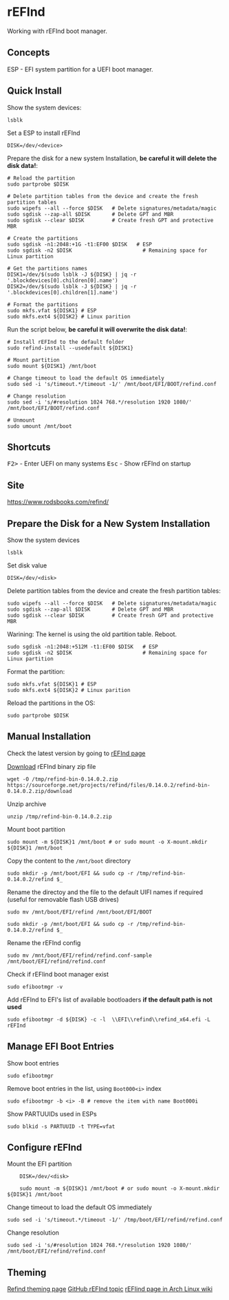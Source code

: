 # rEFInd

Working with rEFInd boot manager.

## Concepts

ESP - EFI system partition for a UEFI boot manager.

## Quick Install

Show the system devices:

```shell
lsblk
```

Set a ESP to install rEFInd

```shell
DISK=/dev/<device>
```

Prepare the disk for a new system Installation, **be careful it will delete the disk data!**:

```shell
# Reload the partition
sudo partprobe $DISK

# Delete partition tables from the device and create the fresh partition tables
sudo wipefs --all --force $DISK   # Delete signatures/metadata/magic
sudo sgdisk --zap-all $DISK       # Delete GPT and MBR
sudo sgdisk --clear $DISK         # Create fresh GPT and protective MBR

# Create the partitions
sudo sgdisk -n1:2048:+1G -t1:EF00 $DISK   # ESP
sudo sgdisk -n2 $DISK                       # Remaining space for Linux partition

# Get the partitions names
DISK1=/dev/$(sudo lsblk -J ${DISK} | jq -r '.blockdevices[0].children[0].name')
DISK2=/dev/$(sudo lsblk -J ${DISK} | jq -r '.blockdevices[0].children[1].name')

# Format the partitions
sudo mkfs.vfat ${DISK1} # ESP
sudo mkfs.ext4 ${DISK2} # Linux parition
```

Run the script below, **be careful it will overwrite the disk data!**:

```shell
# Install rEFInd to the default folder
sudo refind-install --usedefault ${DISK1}

# Mount partition
sudo mount ${DISK1} /mnt/boot

# Change timeout to load the default OS immediately
sudo sed -i 's/timeout.*/timeout -1/' /mnt/boot/EFI/BOOT/refind.conf

# Change resolution
sudo sed -i 's/#resolution 1024 768.*/resolution 1920 1080/' /mnt/boot/EFI/BOOT/refind.conf

# Unmount
sudo umount /mnt/boot
```

## Shortcuts

<kbd>F2></kbd> - Enter UEFI on many systems
<kbd>Esc</kbd> - Show rEFInd on startup

## Site

https://www.rodsbooks.com/refind/

## Prepare the Disk for a New System Installation

Show the system devices

```shell
lsblk
```

Set disk value

```shell
DISK=/dev/<disk>
```

Delete partition tables from the device and create the fresh partition tables:

```shell
sudo wipefs --all --force $DISK   # Delete signatures/metadata/magic
sudo sgdisk --zap-all $DISK       # Delete GPT and MBR
sudo sgdisk --clear $DISK         # Create fresh GPT and protective MBR
```

Warining: The kernel is using the old partition table. Reboot.

```shell
sudo sgdisk -n1:2048:+512M -t1:EF00 $DISK   # ESP
sudo sgdisk -n2 $DISK                       # Remaining space for Linux partition
```

Format the partition:

```shell
sudo mkfs.vfat ${DISK}1 # ESP
sudo mkfs.ext4 ${DISK}2 # Linux parition
```

Reload the partitions in the OS:

```shell
sudo partprobe $DISK
```

## Manual Installation

Check the latest version by going to [rEFInd page](https://www.rodsbooks.com/refind/getting.html)

[Download](https://sourceforge.net/projects/refind/files/0.14.0.2/refind-bin-0.14.0.2.zip/download) rEFInd binary zip file

```shell
wget -O /tmp/refind-bin-0.14.0.2.zip https://sourceforge.net/projects/refind/files/0.14.0.2/refind-bin-0.14.0.2.zip/download
```

Unzip archive

```shell
unzip /tmp/refind-bin-0.14.0.2.zip
```

Mount boot partition

```shell
sudo mount -m ${DISK}1 /mnt/boot # or sudo mount -o X-mount.mkdir ${DISK}1 /mnt/boot
```

Copy the content to the `/mnt/boot` directory

```shell
sudo mkdir -p /mnt/boot/EFI && sudo cp -r /tmp/refind-bin-0.14.0.2/refind $_
```

Rename the directoy and the file to the default UIFI names if required (useful for removable flash USB drives)

```shell
sudo mv /mnt/boot/EFI/refind /mnt/boot/EFI/BOOT

sudo mkdir -p /mnt/boot/EFI && sudo cp -r /tmp/refind-bin-0.14.0.2/refind $_
```

Rename the rEFInd config

```shell
sudo mv /mnt/boot/EFI/refind/refind.conf-sample /mnt/boot/EFI/refind/refind.conf
```

Check if rEFIind boot manager exist

```shell
sudo efibootmgr -v
```

Add rEFInd to EFI's list of available bootloaders **if the default path is not used**

```shell
sudo efibootmgr -d ${DISK} -c -l  \\EFI\\refind\\refind_x64.efi -L rEFInd
```

## Manage EFI Boot Entries

Show boot entries

```shell
sudo efibootmgr
```

Remove boot entries in the list, using `Boot000<i>` index

```shell
sudo efibootmgr -b <i> -B # remove the item with name Boot000i
```

Show PARTUUIDs used in ESPs

```shell
sudo blkid -s PARTUUID -t TYPE=vfat
```

## Configure rEFInd

Mount the EFI partition

```shell
    DISK=/dev/<disk>

    sudo mount -m ${DISK}1 /mnt/boot # or sudo mount -o X-mount.mkdir ${DISK}1 /mnt/boot
```

Change timeout to load the default OS immediately

```shell
sudo sed -i 's/timeout.*/timeout -1/' /tmp/boot/EFI/refind/refind.conf
```

Change resolution

```shell
sudo sed -i 's/#resolution 1024 768.*/resolution 1920 1080/' /mnt/boot/EFI/refind/refind.conf
```

## Theming

[Refind theming page](https://www.rodsbooks.com/refind/themes.html)
[GitHub rEFInd topic](https://github.com/topics/refind)
[rEFIind page in Arch Linux wiki](https://wiki.archlinux.org/title/REFInd)
